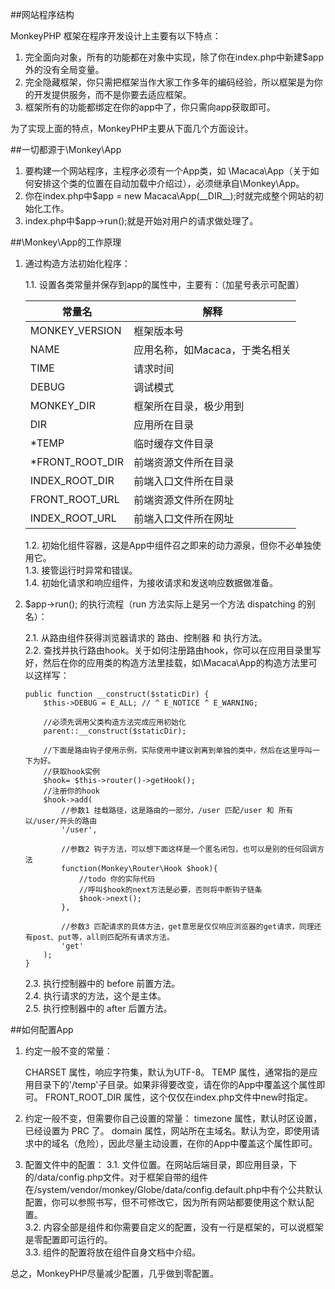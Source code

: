 ##网站程序结构

MonkeyPHP 框架在程序开发设计上主要有以下特点：

 1. 完全面向对象，所有的功能都在对象中实现，除了你在index.php中新建$app外的没有全局变量。
 2. 完全隐藏框架，你只需把框架当作大家工作多年的编码经验，所以框架是为你的开发提供服务，而不是你要去适应框架。
 3. 框架所有的功能都绑定在你的app中了，你只需向app获取即可。

为了实现上面的特点，MonkeyPHP主要从下面几个方面设计。

##一切都源于\Monkey\App

 1. 要构建一个网站程序，主程序必须有一个App类，如 \Macaca\App（关于如何安排这个类的位置在自动加载中介绍过），必须继承自\Monkey\App。
 2. 你在index.php中$app = new Macaca\App(\_\_DIR\_\_);时就完成整个网站的初始化工作。
 3. index.php中$app->run();就是开始对用户的请求做处理了。

##\Monkey\App的工作原理

 1. 通过构造方法初始化程序：

	 1.1. 设置各类常量并保存到app的属性中，主要有：（加星号表示可配置）

    | 常量名 | 解释 |
    |-------|-----|
    | MONKEY_VERSION | 框架版本号 |
    | NAME | 应用名称，如Macaca，于类名相关 |
    | TIME | 请求时间 |
    | DEBUG | 调试模式 |
    | MONKEY_DIR | 框架所在目录，极少用到 |
    | DIR | 应用所在目录 |
    | *TEMP | 临时缓存文件目录 |
    | *FRONT_ROOT_DIR | 前端资源文件所在目录 |
    | INDEX_ROOT_DIR | 前端入口文件所在目录 |
    | FRONT_ROOT_URL | 前端资源文件所在网址 |
    | INDEX_ROOT_URL | 前端入口文件所在网址 |

     1.2. 初始化组件容器，这是App中组件召之即来的动力源泉，但你不必单独使用它。  
     1.3. 接管运行时异常和错误。  
     1.4. 初始化请求和响应组件，为接收请求和发送响应数据做准备。  

 2. $app->run(); 的执行流程（run 方法实际上是另一个方法 dispatching 的别名）：

	 2.1. 从路由组件获得浏览器请求的 路由、控制器 和 执行方法。  
	 2.2. 查找并执行路由hook。关于如何注册路由hook，你可以在应用目录里写好，然后在你的应用类的构造方法里挂载，如\Macaca\App的构造方法里可以这样写：  
	 	
        public function __construct($staticDir) {
            $this->DEBUG = E_ALL; // ^ E_NOTICE ^ E_WARNING;

			//必须先调用父类构造方法完成应用初始化
            parent::__construct($staticDir);
            
            //下面是路由钩子使用示例，实际使用中建议剥离到单独的类中，然后在这里呼叫一下为好。
            //获取hook实例
            $hook= $this->router()->getHook();
            //注册你的hook
            $hook->add(
            	//参数1 挂载路径，这是路由的一部分，/user 匹配/user 和 所有以/user/开头的路由
            	'/user',
                
                //参数2 钩子方法，可以想下面这样是一个匿名闭包，也可以是别的任何回调方法
                function(Monkey\Router\Hook $hook){
                    //todo 你的实际代码
                    //呼叫$hook的next方法是必要，否则将中断钩子链条
                    $hook->next();
                },
                
                //参数3 匹配请求的具体方法，get意思是仅仅响应浏览器的get请求，同理还有post、put等，all则匹配所有请求方法。
                'get'
            );
        }
        
	 2.3. 执行控制器中的 before 前置方法。  
	 2.4. 执行请求的方法，这个是主体。  
	 2.5. 执行控制器中的 after 后置方法。  
        
##如何配置App

 1. 约定一般不变的常量：

     CHARSET 属性，响应字符集，默认为UTF-8。
	 TEMP 属性，通常指的是应用目录下的'/temp'子目录。如果非得要改变，请在你的App中覆盖这个属性即可。
     FRONT_ROOT_DIR 属性，这个仅仅在index.php文件中new时指定。

 2. 约定一般不变，但需要你自己设置的常量：
     timezone 属性，默认时区设置，已经设置为 PRC 了。
     domain 属性，网站所在主域名。默认为空，即使用请求中的域名（危险），因此尽量主动设置，在你的App中覆盖这个属性即可。

 3. 配置文件中的配置：
 	3.1. 文件位置。在网站后端目录，即应用目录，下的/data/config.php文件。对于框架自带的组件在/system/vendor/monkey/Globe/data/config.default.php中有个公共默认配置，你可以参照书写，但不可修改它，因为所有网站都要使用这个默认配置。  
 	3.2. 内容全部是组件和你需要自定义的配置，没有一行是框架的，可以说框架是零配置即可运行的。  
 	3.3. 组件的配置将放在组件自身文档中介绍。  

总之，MonkeyPHP尽量减少配置，几乎做到零配置。
 